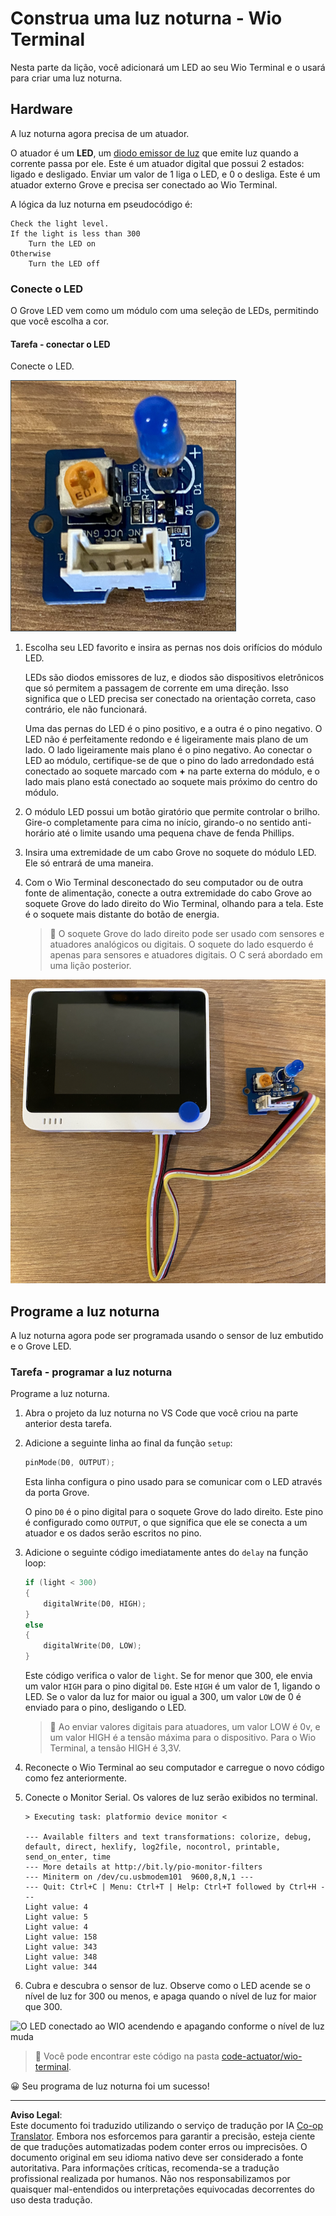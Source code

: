 <!--
CO_OP_TRANSLATOR_METADATA:
{
  "original_hash": "db44083b4dc6fb06eac83c4f16448940",
  "translation_date": "2025-08-28T03:43:24+00:00",
  "source_file": "1-getting-started/lessons/3-sensors-and-actuators/wio-terminal-actuator.md",
  "language_code": "br"
}
-->
# Construa uma luz noturna - Wio Terminal

Nesta parte da lição, você adicionará um LED ao seu Wio Terminal e o usará para criar uma luz noturna.

## Hardware

A luz noturna agora precisa de um atuador.

O atuador é um **LED**, um [diodo emissor de luz](https://wikipedia.org/wiki/Diodo_emissor_de_luz) que emite luz quando a corrente passa por ele. Este é um atuador digital que possui 2 estados: ligado e desligado. Enviar um valor de 1 liga o LED, e 0 o desliga. Este é um atuador externo Grove e precisa ser conectado ao Wio Terminal.

A lógica da luz noturna em pseudocódigo é:

```output
Check the light level.
If the light is less than 300
    Turn the LED on
Otherwise
    Turn the LED off
```

### Conecte o LED

O Grove LED vem como um módulo com uma seleção de LEDs, permitindo que você escolha a cor.

#### Tarefa - conectar o LED

Conecte o LED.

![Um Grove LED](../../../../../translated_images/grove-led.6c853be93f473cf2c439cfc74bb1064732b22251a83cedf66e62f783f9cc1a79.br.png)

1. Escolha seu LED favorito e insira as pernas nos dois orifícios do módulo LED.

    LEDs são diodos emissores de luz, e diodos são dispositivos eletrônicos que só permitem a passagem de corrente em uma direção. Isso significa que o LED precisa ser conectado na orientação correta, caso contrário, ele não funcionará.

    Uma das pernas do LED é o pino positivo, e a outra é o pino negativo. O LED não é perfeitamente redondo e é ligeiramente mais plano de um lado. O lado ligeiramente mais plano é o pino negativo. Ao conectar o LED ao módulo, certifique-se de que o pino do lado arredondado está conectado ao soquete marcado com **+** na parte externa do módulo, e o lado mais plano está conectado ao soquete mais próximo do centro do módulo.

1. O módulo LED possui um botão giratório que permite controlar o brilho. Gire-o completamente para cima no início, girando-o no sentido anti-horário até o limite usando uma pequena chave de fenda Phillips.

1. Insira uma extremidade de um cabo Grove no soquete do módulo LED. Ele só entrará de uma maneira.

1. Com o Wio Terminal desconectado do seu computador ou de outra fonte de alimentação, conecte a outra extremidade do cabo Grove ao soquete Grove do lado direito do Wio Terminal, olhando para a tela. Este é o soquete mais distante do botão de energia.

    > 💁 O soquete Grove do lado direito pode ser usado com sensores e atuadores analógicos ou digitais. O soquete do lado esquerdo é apenas para sensores e atuadores digitais. O C será abordado em uma lição posterior.

![O Grove LED conectado ao soquete do lado direito](../../../../../translated_images/wio-led.265a1897e72d7f21c753257516a4b677d8e30ce2b95fee98189458b3275ba0a6.br.png)

## Programe a luz noturna

A luz noturna agora pode ser programada usando o sensor de luz embutido e o Grove LED.

### Tarefa - programar a luz noturna

Programe a luz noturna.

1. Abra o projeto da luz noturna no VS Code que você criou na parte anterior desta tarefa.

1. Adicione a seguinte linha ao final da função `setup`:

    ```cpp
    pinMode(D0, OUTPUT);
    ```

    Esta linha configura o pino usado para se comunicar com o LED através da porta Grove.

    O pino `D0` é o pino digital para o soquete Grove do lado direito. Este pino é configurado como `OUTPUT`, o que significa que ele se conecta a um atuador e os dados serão escritos no pino.

1. Adicione o seguinte código imediatamente antes do `delay` na função loop:

    ```cpp
    if (light < 300)
    {
        digitalWrite(D0, HIGH);
    }
    else
    {
        digitalWrite(D0, LOW);
    }
    ```

    Este código verifica o valor de `light`. Se for menor que 300, ele envia um valor `HIGH` para o pino digital `D0`. Este `HIGH` é um valor de 1, ligando o LED. Se o valor da luz for maior ou igual a 300, um valor `LOW` de 0 é enviado para o pino, desligando o LED.

    > 💁 Ao enviar valores digitais para atuadores, um valor LOW é 0v, e um valor HIGH é a tensão máxima para o dispositivo. Para o Wio Terminal, a tensão HIGH é 3,3V.

1. Reconecte o Wio Terminal ao seu computador e carregue o novo código como fez anteriormente.

1. Conecte o Monitor Serial. Os valores de luz serão exibidos no terminal.

    ```output
    > Executing task: platformio device monitor <

    --- Available filters and text transformations: colorize, debug, default, direct, hexlify, log2file, nocontrol, printable, send_on_enter, time
    --- More details at http://bit.ly/pio-monitor-filters
    --- Miniterm on /dev/cu.usbmodem101  9600,8,N,1 ---
    --- Quit: Ctrl+C | Menu: Ctrl+T | Help: Ctrl+T followed by Ctrl+H ---
    Light value: 4
    Light value: 5
    Light value: 4
    Light value: 158
    Light value: 343
    Light value: 348
    Light value: 344
    ```

1. Cubra e descubra o sensor de luz. Observe como o LED acende se o nível de luz for 300 ou menos, e apaga quando o nível de luz for maior que 300.

![O LED conectado ao WIO acendendo e apagando conforme o nível de luz muda](../../../../../images/wio-running-assignment-1-1.gif)

> 💁 Você pode encontrar este código na pasta [code-actuator/wio-terminal](../../../../../1-getting-started/lessons/3-sensors-and-actuators/code-actuator/wio-terminal).

😀 Seu programa de luz noturna foi um sucesso!

---

**Aviso Legal**:  
Este documento foi traduzido utilizando o serviço de tradução por IA [Co-op Translator](https://github.com/Azure/co-op-translator). Embora nos esforcemos para garantir a precisão, esteja ciente de que traduções automatizadas podem conter erros ou imprecisões. O documento original em seu idioma nativo deve ser considerado a fonte autoritativa. Para informações críticas, recomenda-se a tradução profissional realizada por humanos. Não nos responsabilizamos por quaisquer mal-entendidos ou interpretações equivocadas decorrentes do uso desta tradução.